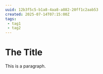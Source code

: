 ```yaml
---
uuid: 12b3f5c5-b1a8-4aa8-a882-20ff1c2aab53
created: 2025-07-14T07:15:00Z
tags:
 - tag1
 - tag2
---
```


# The Title

This is a paragraph.
